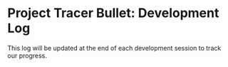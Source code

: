 # Project Tracer Bullet: Development Log

This log will be updated at the end of each development session to track our progress.